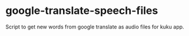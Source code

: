 # google-translate-speech-files

Script to get new words from google translate as audio files for kuku app. 
